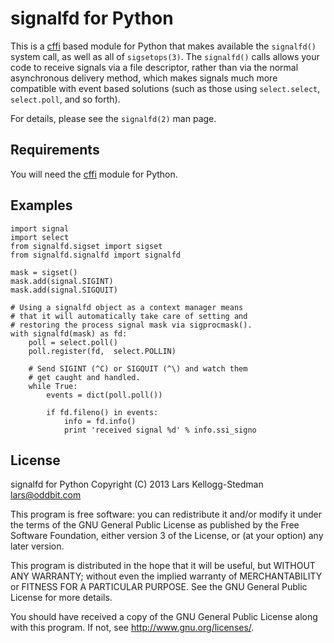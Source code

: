 # signalfd for Python

This is a [cffi][1] based module for Python that makes available the
`signalfd()` system call, as well as all of `sigsetops(3)`.  The
`signalfd()` calls allows your code to receive signals via a file
descriptor, rather than via the normal asynchronous delivery method,
which makes signals much more compatible with event based solutions
(such as those using `select.select`, `select.poll`, and so forth).

For details, please see the `signalfd(2)` man page.

## Requirements

You will need the [cffi][2] module for Python.

[1]: http://cffi.readthedocs.org/
[2]: https://pypi.python.org/pypi/cffi

## Examples

    import signal
    import select
    from signalfd.sigset import sigset
    from signalfd.signalfd import signalfd

    mask = sigset()
    mask.add(signal.SIGINT)
    mask.add(signal.SIGQUIT)

    # Using a signalfd object as a context manager means
    # that it will automatically take care of setting and
    # restoring the process signal mask via sigprocmask().
    with signalfd(mask) as fd:
        poll = select.poll()
        poll.register(fd,  select.POLLIN)

        # Send SIGINT (^C) or SIGQUIT (^\) and watch them
        # get caught and handled.
        while True:
            events = dict(poll.poll())

            if fd.fileno() in events:
                info = fd.info()
                print 'received signal %d' % info.ssi_signo

## License

signalfd for Python
Copyright (C) 2013 Lars Kellogg-Stedman <lars@oddbit.com>

This program is free software: you can redistribute it and/or modify
it under the terms of the GNU General Public License as published by
the Free Software Foundation, either version 3 of the License, or
(at your option) any later version.

This program is distributed in the hope that it will be useful,
but WITHOUT ANY WARRANTY; without even the implied warranty of
MERCHANTABILITY or FITNESS FOR A PARTICULAR PURPOSE.  See the
GNU General Public License for more details.

You should have received a copy of the GNU General Public License
along with this program.  If not, see <http://www.gnu.org/licenses/>.

